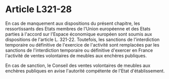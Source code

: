 # Article L321-28

En cas de manquement aux dispositions du présent chapitre, les ressortissants des Etats membres de l'Union européenne et des Etats parties à l'accord sur l'Espace économique européen sont soumis aux dispositions de l'article L. 321-22. Toutefois, les sanctions de l'interdiction temporaire ou définitive de l'exercice de l'activité sont remplacées par les sanctions de l'interdiction temporaire ou définitive d'exercer en France l'activité de ventes volontaires de meubles aux enchères publiques.

En cas de sanction, le Conseil des ventes volontaires de meubles aux enchères publiques en avise l'autorité compétente de l'Etat d'établissement.
